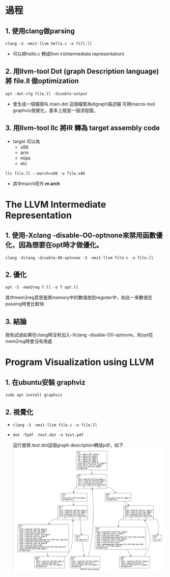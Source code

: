 # 過程
## 1. 使用clang做parsing

```
clang -S -emit-llvm hello.c -o fill.ll
```
- 可以將hello.c 轉成llvm ir(intermediate representation)

## 2. 用llvm-tool **Dot (graph Description language)** 將 file.ll 做optimization
```
opt -dot-cfg file.ll -disable-output
```
- 會生成一個檔案叫.main.dot 這個檔案為digraph描述檔 可用macos-tool graphviz視覺化，基本上就是一個流程圖。

## 3. 用llvm-tool llc 將IR 轉為 target assembly code
* target 可以為
    * x86
    * arm
    * mips
    * etc
```
llc file.ll --march=x86 -o file.x86
```
- 其中march唸作 **m arch**



# The LLVM Intermediate Representation
## 1. 使用-Xclang -disable-O0-optnone來禁用函數優化，因為想要在opt時才做優化。
```
clang -Xclang -disable-O0-optnone -S -emit-llvm file.c -o file.ll
```
## 2. 優化
```
opt -S -mem2reg f.ll -o f opt.ll
```
其中mem2reg意思是將memory中的數值放到register中，如此一來數值在passing時會比較快

## 3. 結論
我有試過如果在clang時沒有加入-Xclang -disable-O0-optnone，則opt在mem2reg時會沒有用處

# Program Visualization using LLVM
## 1. 在ubuntu安裝 **graphviz**
```
sudo apt install graphviz
```
## 2. 視覺化
-
    ```
    clang -S -emit-llvm file.c -o file.ll
    ```
-
    ```
    dot -Tpdf .test.dot -o test.pdf
    ```
    這行會將.test.dot這個graph description轉成pdf，如下
    ![alt text](./source/ll.png "Title")





